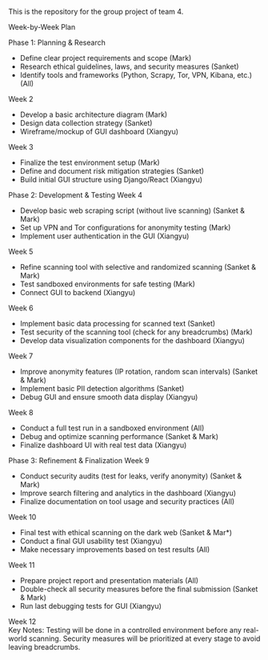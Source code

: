 This is the repository for the group project of team 4.

Week-by-Week Plan   
 
Phase 1: Planning & Research 
- Define clear project requirements and scope (Mark)   
- Research ethical guidelines, laws, and security measures (Sanket)   
- Identify tools and frameworks (Python, Scrapy, Tor, VPN, Kibana, etc.) (All) 
 
Week 2 
- Develop a basic architecture diagram (Mark) 
- Design data collection strategy (Sanket) 
- Wireframe/mockup of GUI dashboard (Xiangyu) 
 
Week 3 
- Finalize the test environment setup (Mark) 
- Define and document risk mitigation strategies (Sanket) 
- Build initial GUI structure using Django/React (Xiangyu) 
 
Phase 2: Development & Testing 
Week 4 
- Develop basic web scraping script (without live scanning) (Sanket & Mark) 
- Set up VPN and Tor configurations for anonymity testing (Mark) 
- Implement user authentication in the GUI (Xiangyu) 
 
Week 5  
- Refine scanning tool with selective and randomized scanning (Sanket & Mark)   
- Test sandboxed environments for safe testing (Mark)   
- Connect GUI to backend (Xiangyu)   
 
Week 6 
- Implement basic data processing for scanned text (Sanket) 
- Test security of the scanning tool (check for any breadcrumbs) (Mark) 
- Develop data visualization components for the dashboard (Xiangyu) 
 
Week 7  
- Improve anonymity features (IP rotation, random scan intervals) (Sanket & Mark) 
- Implement basic PII detection algorithms (Sanket) 
- Debug GUI and ensure smooth data display (Xiangyu) 
 
Week 8 
- Conduct a full test run in a sandboxed environment (All) 
- Debug and optimize scanning performance (Sanket & Mark) 
- Finalize dashboard UI with real test data (Xiangyu) 
 
Phase 3: Refinement & Finalization 
Week 9 
- Conduct security audits (test for leaks, verify anonymity) (Sanket & Mark) 
- Improve search filtering and analytics in the dashboard (Xiangyu) 
- Finalize documentation on tool usage and security practices (All) 
 
Week 10 
- Final test with ethical scanning on the dark web (Sanket & Mar*) 
- Conduct a final GUI usability test (Xiangyu) 
- Make necessary improvements based on test results (All) 
 
Week 11 
- Prepare project report and presentation materials (All) 
- Double-check all security measures before the final submission (Sanket & Mark) 
- Run last debugging tests for GUI (Xiangyu) 
 
Week 12  
Key Notes: 
Testing will be done in a controlled environment before any real-world scanning. 
Security measures will be prioritized at every stage to avoid leaving breadcrumbs. 
 
 
